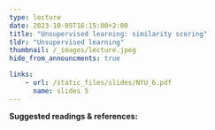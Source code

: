 ```yaml
---
type: lecture
date: 2023-10-05T16:15:00+2:00
title: "Unsupervised learning: similarity scoring"
tldr: "Unsupervised learning"
thumbnail: /_images/lecture.jpeg
hide_from_announcments: true

links: 
    - url: /static_files/slides/NYU_6.pdf
      name: slides 5
---
```


**Suggested readings & references:**
